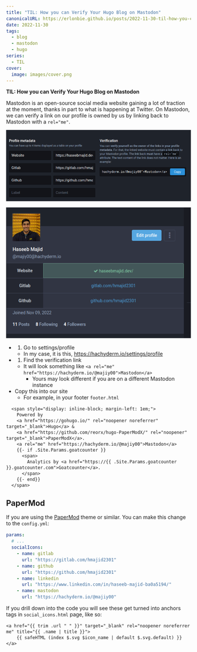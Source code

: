 ```yaml
---
title: "TIL: How you can Verify Your Hugo Blog on Mastodon"
canonicalURL: https://erlonbie.github.io/posts/2022-11-30-til-how-you-can-verify-your-hugo-blog-on-mastodon/
date: 2022-11-30
tags:
  - blog
  - mastodon
  - hugo
series:
  - TIL
cover:
  image: images/cover.png
---
```


**TIL: How you can Verify Your Hugo Blog on Mastodon**

Mastodon is an open-source social media website gaining a lot of traction at the moment, thanks in part to what is happening at Twitter.
On Mastodon, we can verify a link on our profile is owned by us by linking back to Mastodon with a `rel="me"`.

![Settings](images/mastodon_settings.png)

![Verification](images/verification.png)

- 1. Go to settings/profile
  - In my case, it is this, https://hachyderm.io/settings/profile
- 1. Find the verification link
  - It will look something like `<a rel="me" href="https://hachyderm.io/@majiy00">Mastodon</a>`
    - Yours may look different if you are on a different Mastodon instance
- Copy this into our site
  - For example, in your footer `footer.html`

```go-html-template {hl_lines=[5]}
  <span style="display: inline-block; margin-left: 1em;">
    Powered by
    <a href="https://gohugo.io/" rel="noopener noreferrer" target="_blank">Hugo</a> &
    <a href="https://github.com/reorx/hugo-PaperModX/" rel="noopener" target="_blank">PaperModX</a>.
    <a rel="me" href="https://hachyderm.io/@majiy00">Mastodon</a>
    {{- if .Site.Params.goatcounter }}
      <span>
        Analytics by <a href="https://{{ .Site.Params.goatcounter }}.goatcounter.com">Goatcounter</a>.
      </span>
    {{- end}}
  </span>
```

## PaperMod

If you are using the [PaperMod](https://adityatelange.github.io/hugo-PaperMod/) theme or similar.
You can make this change to the `config.yml`:

```yml {hl_lines=["10-11"]}
params:
  # ...
  socialIcons:
    - name: gitlab
      url: "https://gitlab.com/hmajid2301"
    - name: github
      url: "https://github.com/hmajid2301"
    - name: linkedin
      url: "https://www.linkedin.com/in/haseeb-majid-ba0a5194/"
    - name: mastodon
      url: "https://hachyderm.io/@majiy00"
```

If you drill down into the code you will see these get turned into anchors tags in `social_icons.html` page, like so:

```go-html-template
<a href="{{ trim .url " " }}" target="_blank" rel="noopener noreferrer me" title="{{ .name | title }}">
    {{ safeHTML (index $.svg $icon_name | default $.svg.default) }}
</a>
```